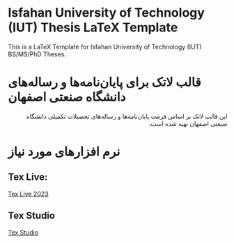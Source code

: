 # Isfahan University of Technology (IUT) Thesis LaTeX Template
This is a LaTeX Template for Isfahan University of Technology (IUT) BS/MS/PhD Theses.

# قالب لاتک برای پایان‌نامه‌ها و رساله‌های دانشگاه صنعتی اصفهان
<p dir='rtl' align='right'>این قالب لاتک بر اساس فرمت پایان‌نامه‌ها و رساله‌های تحصیلات تکمیلی دانشگاه صنعتی اصفهان تهیه شده است.</p>

 # نرم افزارهای مورد نیاز
 ## Tex Live:
<a href="https://ctan.math.ca/tex-archive/systems/texlive/Images/">Tex Live 2023</a>
## Tex Studio
<a href="https://www.texstudio.org/">Tex Studio</a>
